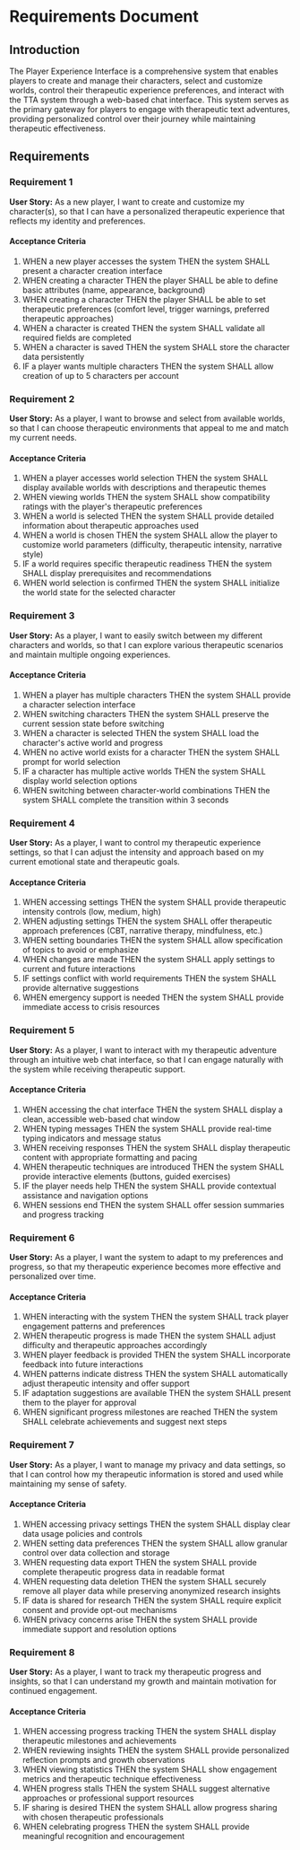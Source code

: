 # Requirements Document

## Introduction

The Player Experience Interface is a comprehensive system that enables players to create and manage their characters, select and customize worlds, control their therapeutic experience preferences, and interact with the TTA system through a web-based chat interface. This system serves as the primary gateway for players to engage with therapeutic text adventures, providing personalized control over their journey while maintaining therapeutic effectiveness.

## Requirements

### Requirement 1

**User Story:** As a new player, I want to create and customize my character(s), so that I can have a personalized therapeutic experience that reflects my identity and preferences.

#### Acceptance Criteria

1. WHEN a new player accesses the system THEN the system SHALL present a character creation interface
2. WHEN creating a character THEN the player SHALL be able to define basic attributes (name, appearance, background)
3. WHEN creating a character THEN the player SHALL be able to set therapeutic preferences (comfort level, trigger warnings, preferred therapeutic approaches)
4. WHEN a character is created THEN the system SHALL validate all required fields are completed
5. WHEN a character is saved THEN the system SHALL store the character data persistently
6. IF a player wants multiple characters THEN the system SHALL allow creation of up to 5 characters per account

### Requirement 2

**User Story:** As a player, I want to browse and select from available worlds, so that I can choose therapeutic environments that appeal to me and match my current needs.

#### Acceptance Criteria

1. WHEN a player accesses world selection THEN the system SHALL display available worlds with descriptions and therapeutic themes
2. WHEN viewing worlds THEN the system SHALL show compatibility ratings with the player's therapeutic preferences
3. WHEN a world is selected THEN the system SHALL provide detailed information about therapeutic approaches used
4. WHEN a world is chosen THEN the system SHALL allow the player to customize world parameters (difficulty, therapeutic intensity, narrative style)
5. IF a world requires specific therapeutic readiness THEN the system SHALL display prerequisites and recommendations
6. WHEN world selection is confirmed THEN the system SHALL initialize the world state for the selected character

### Requirement 3

**User Story:** As a player, I want to easily switch between my different characters and worlds, so that I can explore various therapeutic scenarios and maintain multiple ongoing experiences.

#### Acceptance Criteria

1. WHEN a player has multiple characters THEN the system SHALL provide a character selection interface
2. WHEN switching characters THEN the system SHALL preserve the current session state before switching
3. WHEN a character is selected THEN the system SHALL load the character's active world and progress
4. WHEN no active world exists for a character THEN the system SHALL prompt for world selection
5. IF a character has multiple active worlds THEN the system SHALL display world selection options
6. WHEN switching between character-world combinations THEN the system SHALL complete the transition within 3 seconds

### Requirement 4

**User Story:** As a player, I want to control my therapeutic experience settings, so that I can adjust the intensity and approach based on my current emotional state and therapeutic goals.

#### Acceptance Criteria

1. WHEN accessing settings THEN the system SHALL provide therapeutic intensity controls (low, medium, high)
2. WHEN adjusting settings THEN the system SHALL offer therapeutic approach preferences (CBT, narrative therapy, mindfulness, etc.)
3. WHEN setting boundaries THEN the system SHALL allow specification of topics to avoid or emphasize
4. WHEN changes are made THEN the system SHALL apply settings to current and future interactions
5. IF settings conflict with world requirements THEN the system SHALL provide alternative suggestions
6. WHEN emergency support is needed THEN the system SHALL provide immediate access to crisis resources

### Requirement 5

**User Story:** As a player, I want to interact with my therapeutic adventure through an intuitive web chat interface, so that I can engage naturally with the system while receiving therapeutic support.

#### Acceptance Criteria

1. WHEN accessing the chat interface THEN the system SHALL display a clean, accessible web-based chat window
2. WHEN typing messages THEN the system SHALL provide real-time typing indicators and message status
3. WHEN receiving responses THEN the system SHALL display therapeutic content with appropriate formatting and pacing
4. WHEN therapeutic techniques are introduced THEN the system SHALL provide interactive elements (buttons, guided exercises)
5. IF the player needs help THEN the system SHALL provide contextual assistance and navigation options
6. WHEN sessions end THEN the system SHALL offer session summaries and progress tracking

### Requirement 6

**User Story:** As a player, I want the system to adapt to my preferences and progress, so that my therapeutic experience becomes more effective and personalized over time.

#### Acceptance Criteria

1. WHEN interacting with the system THEN the system SHALL track player engagement patterns and preferences
2. WHEN therapeutic progress is made THEN the system SHALL adjust difficulty and therapeutic approaches accordingly
3. WHEN player feedback is provided THEN the system SHALL incorporate feedback into future interactions
4. WHEN patterns indicate distress THEN the system SHALL automatically adjust therapeutic intensity and offer support
5. IF adaptation suggestions are available THEN the system SHALL present them to the player for approval
6. WHEN significant progress milestones are reached THEN the system SHALL celebrate achievements and suggest next steps

### Requirement 7

**User Story:** As a player, I want to manage my privacy and data settings, so that I can control how my therapeutic information is stored and used while maintaining my sense of safety.

#### Acceptance Criteria

1. WHEN accessing privacy settings THEN the system SHALL display clear data usage policies and controls
2. WHEN setting data preferences THEN the system SHALL allow granular control over data collection and storage
3. WHEN requesting data export THEN the system SHALL provide complete therapeutic progress data in readable format
4. WHEN requesting data deletion THEN the system SHALL securely remove all player data while preserving anonymized research insights
5. IF data is shared for research THEN the system SHALL require explicit consent and provide opt-out mechanisms
6. WHEN privacy concerns arise THEN the system SHALL provide immediate support and resolution options

### Requirement 8

**User Story:** As a player, I want to track my therapeutic progress and insights, so that I can understand my growth and maintain motivation for continued engagement.

#### Acceptance Criteria

1. WHEN accessing progress tracking THEN the system SHALL display therapeutic milestones and achievements
2. WHEN reviewing insights THEN the system SHALL provide personalized reflection prompts and growth observations
3. WHEN viewing statistics THEN the system SHALL show engagement metrics and therapeutic technique effectiveness
4. WHEN progress stalls THEN the system SHALL suggest alternative approaches or professional support resources
5. IF sharing is desired THEN the system SHALL allow progress sharing with chosen therapeutic professionals
6. WHEN celebrating progress THEN the system SHALL provide meaningful recognition and encouragement

